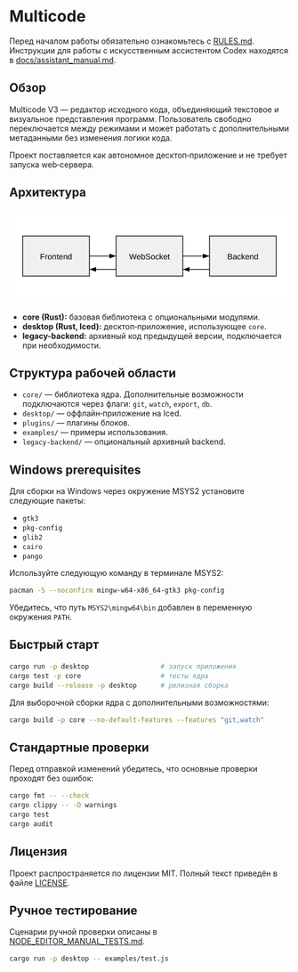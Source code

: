 # Multicode

Перед началом работы обязательно ознакомьтесь с [RULES.md](RULES.md). Инструкции для работы с искусственным ассистентом Codex находятся в [docs/assistant_manual.md](docs/assistant_manual.md).

## Обзор
Multicode V3 — редактор исходного кода, объединяющий текстовое и визуальное представления программ. Пользователь свободно переключается между режимами и может работать с дополнительными метаданными без изменения логики кода.

Проект поставляется как автономное десктоп‑приложение и не требует запуска web‑сервера.

## Архитектура
![Архитектура](docs/architecture.svg)

- **core (Rust):** базовая библиотека с опциональными модулями.
- **desktop (Rust, Iced):** десктоп‑приложение, использующее `core`.
- **legacy-backend:** архивный код предыдущей версии, подключается при необходимости.

## Структура рабочей области

- `core/` — библиотека ядра. Дополнительные возможности подключаются через флаги: `git`, `watch`, `export`, `db`.
- `desktop/` — оффлайн‑приложение на Iced.
- `plugins/` — плагины блоков.
- `examples/` — примеры использования.
- `legacy-backend/` — опциональный архивный backend.

## Windows prerequisites

Для сборки на Windows через окружение MSYS2 установите следующие пакеты:

- `gtk3`
- `pkg-config`
- `glib2`
- `cairo`
- `pango`

Используйте следующую команду в терминале MSYS2:

```bash
pacman -S --noconfirm mingw-w64-x86_64-gtk3 pkg-config
```

Убедитесь, что путь `MSYS2\mingw64\bin` добавлен в переменную окружения `PATH`.

## Быстрый старт

```bash
cargo run -p desktop                  # запуск приложения
cargo test -p core                    # тесты ядра
cargo build --release -p desktop      # релизная сборка
```

Для выборочной сборки ядра с дополнительными возможностями:

```bash
cargo build -p core --no-default-features --features "git,watch"
```

## Стандартные проверки

Перед отправкой изменений убедитесь, что основные проверки проходят без ошибок:

```bash
cargo fmt -- --check
cargo clippy -- -D warnings
cargo test
cargo audit
```

## Лицензия
Проект распространяется по лицензии MIT. Полный текст приведён в файле [LICENSE](LICENSE).

## Ручное тестирование

Сценарии ручной проверки описаны в [NODE_EDITOR_MANUAL_TESTS.md](NODE_EDITOR_MANUAL_TESTS.md).

```bash
cargo run -p desktop -- examples/test.js
```

